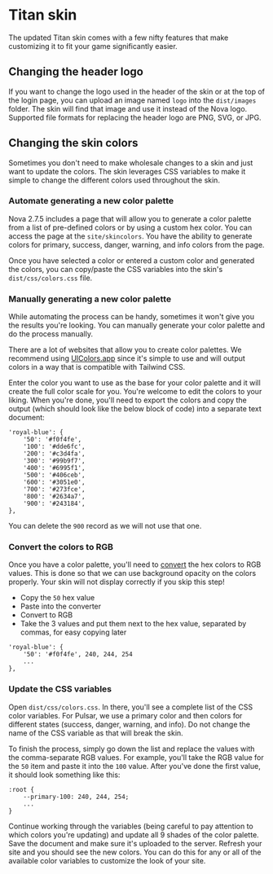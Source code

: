 # Titan skin

The updated Titan skin comes with a few nifty features that make customizing it to fit your game significantly easier.

## Changing the header logo

If you want to change the logo used in the header of the skin or at the top of the login page, you can upload an image named `logo` into the `dist/images` folder. The skin will find that image and use it instead of the Nova logo. Supported file formats for replacing the header logo are PNG, SVG, or JPG.

## Changing the skin colors

Sometimes you don't need to make wholesale changes to a skin and just want to update the colors. The skin leverages CSS variables to make it simple to change the different colors used throughout the skin.

### Automate generating a new color palette

Nova 2.7.5 includes a page that will allow you to generate a color palette from a list of pre-defined colors or by using a custom hex color. You can access the page at the `site/skincolors`. You have the ability to generate colors for primary, success, danger, warning, and info colors from the page.

Once you have selected a color or entered a custom color and generated the colors, you can copy/paste the CSS variables into the skin's `dist/css/colors.css` file.

### Manually generating a new color palette

While automating the process can be handy, sometimes it won't give you the results you're looking. You can manually generate your color palette and do the process manually.

There are a lot of websites that allow you to create color palettes. We recommend using [UIColors.app](https://uicolors.app/create) since it's simple to use and will output colors in a way that is compatible with Tailwind CSS.

Enter the color you want to use as the base for your color palette and it will create the full color scale for you. You're welcome to edit the colors to your liking. When you're done, you'll need to export the colors and copy the output (which should look like the below block of code) into a separate text document:

```
'royal-blue': {
    '50': '#f0f4fe',
    '100': '#dde6fc',
    '200': '#c3d4fa',
    '300': '#99b9f7',
    '400': '#6995f1',
    '500': '#406ceb',
    '600': '#3051e0',
    '700': '#273fce',
    '800': '#2634a7',
    '900': '#243184',
},
```

You can delete the `900` record as we will not use that one.

### Convert the colors to RGB

Once you have a color palette, you'll need to [convert](https://www.rapidtables.com/convert/color/index.html) the hex colors to RGB values. This is done so that we can use background opacity on the colors properly. Your skin will not display correctly if you skip this step!

- Copy the `50` hex value
- Paste into the converter
- Convert to RGB
- Take the 3 values and put them next to the hex value, separated by commas, for easy copying later

```
'royal-blue': {
    '50': '#f0f4fe', 240, 244, 254
    ...
},
```

### Update the CSS variables

Open `dist/css/colors.css`. In there, you'll see a complete list of the CSS color variables. For Pulsar, we use a primary color and then colors for different states (success, danger, warning, and info). Do not change the name of the CSS variable as that will break the skin.

To finish the process, simply go down the list and replace the values with the comma-separate RGB values. For example, you'll take the RGB value for the `50` item and paste it into the `100` value. After you've done the first value, it should look something like this:

```
:root {
    --primary-100: 240, 244, 254;
    ...
}
```

Continue working through the variables (being careful to pay attention to which colors you're updating) and update all 9 shades of the color palette. Save the document and make sure it's uploaded to the server. Refresh your site and you should see the new colors. You can do this for any or all of the available color variables to customize the look of your site.
